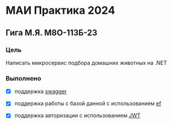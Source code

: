 # МАИ Практика 2024

## Гига М.Я. М8О-113Б-23

### Цель

Написать микросервис подбора домашних животных на .NET

### Выполнено
 - [x] поддержка [swagger](https://swagger.io)
 - [x] поддержка работы с базой данной с использованием [ef](https://learn.microsoft.com/en-us/ef/)
 - [x] поддержка авторизации с использованием [JWT](https://jwt.io)

